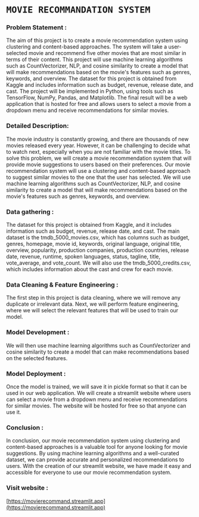# `MOVIE RECOMMANDATION SYSTEM`

### Problem Statement :
The aim of this project is to create a movie recommendation system using clustering and content-based approaches. The system will take a user-selected movie and recommend five other movies that are most similar in terms of their content. This project will use machine learning algorithms such as CountVectorizer, NLP, and cosine similarity to create a model that will make recommendations based on the movie's features such as genres, keywords, and overview. The dataset for this project is obtained from Kaggle and includes information such as budget, revenue, release date, and cast. The project will be implemented in Python, using tools such as TensorFlow, NumPy, Pandas, and Matplotlib. The final result will be a web application that is hosted for free and allows users to select a movie from a dropdown menu and receive recommendations for similar movies.

### Detailed Description:
The movie industry is constantly growing, and there are thousands of new movies released every year. However, it can be challenging to decide what to watch next, especially when you are not familiar with the movie titles. To solve this problem, we will create a movie recommendation system that will provide movie suggestions to users based on their preferences.
Our movie recommendation system will use a clustering and content-based approach to suggest similar movies to the one that the user has selected. We will use machine learning algorithms such as CountVectorizer, NLP, and cosine similarity to create a model that will make recommendations based on the movie's features such as genres, keywords, and overview.
### Data gathering  : 
The dataset for this project is obtained from Kaggle, and it includes information such as budget, revenue, release date, and cast. The main dataset is the tmdb_5000_movies.csv, which has columns such as budget, genres, homepage, movie id, keywords, original language, original title, overview, popularity, production companies, production countries, release date, revenue, runtime, spoken languages, status, tagline, title, vote_average, and vote_count. We will also use the tmdb_5000_credits.csv, which includes information about the cast and crew for each movie.
### Data Cleaning & Feature Engineering  :
The first step in this project is data cleaning, where we will remove any duplicate or irrelevant data. Next, we will perform feature engineering, where we will select the relevant features that will be used to train our model. 
### Model Development : 
We will then use machine learning algorithms such as CountVectorizer and cosine similarity to create a model that can make recommendations based on the selected features.
### Model Deployment :
Once the model is trained, we will save it in pickle format so that it can be used in our web application. We will create a streamlit website where users can select a movie from a dropdown menu and receive recommendations for similar movies. The website will be hosted for free so that anyone can use it.
### Conclusion :
In conclusion, our movie recommendation system using clustering and content-based approaches is a valuable tool for anyone looking for movie suggestions. By using machine learning algorithms and a well-curated dataset, we can provide accurate and personalized recommendations to users. With the creation of our streamlit website, we have made it easy and accessible for everyone to use our movie recommendation system.


### Visit website :
[https://movierecommand.streamlit.app](https://movierecommand.streamlit.app)
